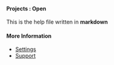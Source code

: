 #### Projects : Open

This is the help file written in **markdown**

#### More Information

- [Settings](/settings)
- [Support](/support)
